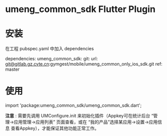 # umeng_common_sdk Flutter Plugin

# 安装

在工程 pubspec.yaml 中加入 dependencies

dependencies:
  umeng_common_sdk:
    git:
      url: git@gitlab.gz.cvte.cn:gymgest/mobile/umeng_common_only_ios_sdk.git
      ref: master

# 使用

import 'package:umeng_common_sdk/umeng_common_sdk.dart';

**注意** : 需要先调用 UMConfigure.init 来初始化插件（Appkey可在统计后台 “管理->应用管理->应用列表” 页面查看，或在 “我的产品”选择某应用->设置->应用信息 查看Appkey），才能保证其他功能正常工作。